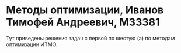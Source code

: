 # Методы оптимизации, Иванов Тимофей Андреевич, M33381

Тут приведены решения задач с первой по шестую (a) по методам оптимизации ИТМО.

